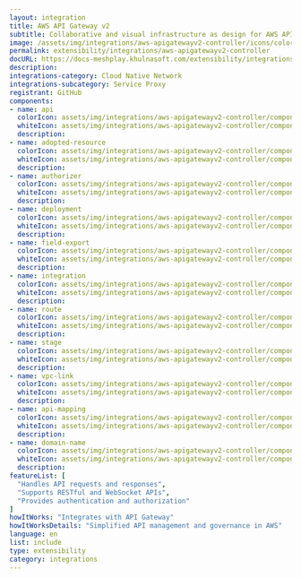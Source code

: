 ```yaml
---
layout: integration
title: AWS API Gateway v2
subtitle: Collaborative and visual infrastructure as design for AWS API Gateway v2
image: /assets/img/integrations/aws-apigatewayv2-controller/icons/color/aws-apigatewayv2-controller-color.svg
permalink: extensibility/integrations/aws-apigatewayv2-controller
docURL: https://docs-meshplay.khulnasoft.com/extensibility/integrations/aws-apigatewayv2-controller
description: 
integrations-category: Cloud Native Network
integrations-subcategory: Service Proxy
registrant: GitHub
components: 
- name: api
  colorIcon: assets/img/integrations/aws-apigatewayv2-controller/components/api/icons/color/api-color.svg
  whiteIcon: assets/img/integrations/aws-apigatewayv2-controller/components/api/icons/white/api-white.svg
  description: 
- name: adopted-resource
  colorIcon: assets/img/integrations/aws-apigatewayv2-controller/components/adopted-resource/icons/color/adopted-resource-color.svg
  whiteIcon: assets/img/integrations/aws-apigatewayv2-controller/components/adopted-resource/icons/white/adopted-resource-white.svg
  description: 
- name: authorizer
  colorIcon: assets/img/integrations/aws-apigatewayv2-controller/components/authorizer/icons/color/authorizer-color.svg
  whiteIcon: assets/img/integrations/aws-apigatewayv2-controller/components/authorizer/icons/white/authorizer-white.svg
  description: 
- name: deployment
  colorIcon: assets/img/integrations/aws-apigatewayv2-controller/components/deployment/icons/color/deployment-color.svg
  whiteIcon: assets/img/integrations/aws-apigatewayv2-controller/components/deployment/icons/white/deployment-white.svg
  description: 
- name: field-export
  colorIcon: assets/img/integrations/aws-apigatewayv2-controller/components/field-export/icons/color/field-export-color.svg
  whiteIcon: assets/img/integrations/aws-apigatewayv2-controller/components/field-export/icons/white/field-export-white.svg
  description: 
- name: integration
  colorIcon: assets/img/integrations/aws-apigatewayv2-controller/components/integration/icons/color/integration-color.svg
  whiteIcon: assets/img/integrations/aws-apigatewayv2-controller/components/integration/icons/white/integration-white.svg
  description: 
- name: route
  colorIcon: assets/img/integrations/aws-apigatewayv2-controller/components/route/icons/color/route-color.svg
  whiteIcon: assets/img/integrations/aws-apigatewayv2-controller/components/route/icons/white/route-white.svg
  description: 
- name: stage
  colorIcon: assets/img/integrations/aws-apigatewayv2-controller/components/stage/icons/color/stage-color.svg
  whiteIcon: assets/img/integrations/aws-apigatewayv2-controller/components/stage/icons/white/stage-white.svg
  description: 
- name: vpc-link
  colorIcon: assets/img/integrations/aws-apigatewayv2-controller/components/vpc-link/icons/color/vpc-link-color.svg
  whiteIcon: assets/img/integrations/aws-apigatewayv2-controller/components/vpc-link/icons/white/vpc-link-white.svg
  description: 
- name: api-mapping
  colorIcon: assets/img/integrations/aws-apigatewayv2-controller/components/api-mapping/icons/color/api-mapping-color.svg
  whiteIcon: assets/img/integrations/aws-apigatewayv2-controller/components/api-mapping/icons/white/api-mapping-white.svg
  description: 
- name: domain-name
  colorIcon: assets/img/integrations/aws-apigatewayv2-controller/components/domain-name/icons/color/domain-name-color.svg
  whiteIcon: assets/img/integrations/aws-apigatewayv2-controller/components/domain-name/icons/white/domain-name-white.svg
  description: 
featureList: [
  "Handles API requests and responses",
  "Supports RESTful and WebSocket APIs",
  "Provides authentication and authorization"
]
howItWorks: "Integrates with API Gateway"
howItWorksDetails: "Simplified API management and governance in AWS"
language: en
list: include
type: extensibility
category: integrations
---
```

